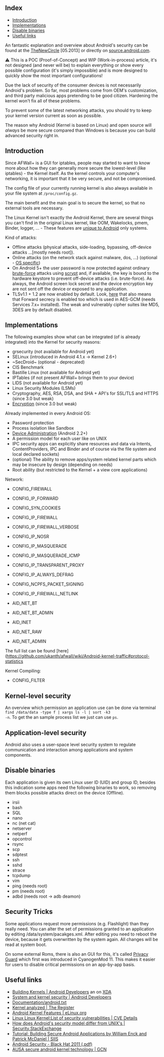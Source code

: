 Index
-----

* [Introduction](#introduction)
* [Implementations](#implementations)
* [Disable binaries](#disable-binaries)
* [Useful links](#useful-links)


An fantastic explanation and overview about Android's security can be found at the [TheNewCircle](https://thenewcircle.com/s/post/1473/Android_Security_Underpinnings.htm) [05.2013] or directly on [source.android.com](https://source.android.com/devices/tech/security/).

:warning: This is a POC (Proof-of-Concept) and WIP (Work-in-process) article, it's not designed (and never will be) to explain everything or show every possible configuration (it's simply impossible) and is more designed to quickly show the most important configurations! 

Due the lack of security of the consumer devices is not necessarily Android's problem. So far, most problems come from OEM's customization, and third party malicious apps pretending to be good citizen. Hardening the kernel won't fix all of these problems.


To prevent some of the latest networking attacks, you should try to keep your kernel version current as soon as possible.

The reason why Android (Kernel is based on Linux) and open source will _always_ be more secure compared than Windows is because you can build advanced security right in.

Introduction
------------

Since AFWall+ is a GUI for iptables, people may started to want to know more about how they can generally more secure the lowest-level (like iptables) - the Kernel itself. As the kernel controls your computer's networking, it is important that it be very secure, and not be compromised. 

The config file of your currently running kernel is also always available in your file system at <code>/proc/config.gz</code>.

The main benefit and the main goal is to secure the kernel, so that no external tools are necessary. 

The Linux Kernel isn't exactly the Android Kernel, there are several things you can't find in the original Linux kernel, like OOM, Wakelocks, pmem, Binder, logger, ... - These features are [unique to Android](http://www.linuxfoundation.org/news-media/blogs/browse/2013/03/defining-android-vs-embedded-linux) only systems.


Kind of attacks:
* Offline attacks (physical attacks, side-loading, bypassing, off-device attacks ...[mostly needs root]).
* Online attacks (on the network stack against malware, dos, ...)
(optional - [OS specific](https://source.android.com/devices/tech/security/enhancements/enhancements50.html))
* On Android 5+ the user password is now protected against ordinary [brute-force](http://en.wikipedia.org/wiki/Brute_force) attacks using [scrypt](http://en.wikipedia.org/wiki/Scrypt) and, if available, the key is bound to the hardware keystore to prevent off-device attacks (i.e. brute-force). As always, the Android screen lock secret and the device encryption key are not sent off the device or exposed to any application. 
* TLSv1.1 + 1.2 are now enabled by default. Look, [here](https://developer.android.com/reference/javax/net/ssl/SSLSocket.html) that also means that Forward secrecy is enabled too which is used in AES-GCM (needs Services 7.x+ installed). The weak and vulnerably cipher suites like MD5, 3DES are by default disabled. 

Implementations
---------------

The following examples show what can be integrated (of is already integrated) into the Kernel for security reasons:
* grsecurity (not available for Android yet)
* SELinux (introduced in Android 4.1.x -> Kernel 2.6+)
* ~SecDroid~ (optional - deprecated)
* CIS Benchmark
* Bastille Linux (not available for Android yet)
* IPTables (if not present AFWall+ brings them to your device)
* LIDS (not available for Android yet)
* Linux Security Modules (LSMs)
* Cryptography, AES, RSA, DSA, and SHA + API's for SSL/TLS and HTTPS (since 3.0 but weak) 
* [Encryption](https://source.android.com/devices/tech/security/encryption/index.html) (since 3.0 but weak)

Already implemented in every Android OS:
* Password protection
* Process isolation like Sandbox
* [Device Administration](https://developer.android.com/guide/topics/admin/device-admin.html) (Android 2.2+)
* A permission model for each user like on UNIX
* IPC security apps can explicitly share resources and data via Intents, ContentProviders, IPC and Binder and of course via the file system and local declared sockets)
* (optional) The ability to remove apps/system related kernel parts which may be insecure by design (depending on needs)
* Root ability (but restricted to the Kernel + a view core applications)



Network:
* CONFIG_FIREWALL
* CONFIG_IP_FORWARD
* CONFIG_SYN_COOKIES
* CONFIG_IP_FIREWALL
* CONFIG_IP_FIREWALL_VERBOSE
* CONFIG_IP_NOSR
* CONFIG_IP_MASQUERADE
* CONFIG_IP_MASQUERADE_ICMP
* CONFIG_IP_TRANSPARENT_PROXY
* CONFIG_IP_ALWAYS_DEFRAG
* CONFIG_NCPFS_PACKET_SIGNING
* CONFIG_IP_FIREWALL_NETLINK

* AID_NET_BT
* AID_NET_BT_ADMIN
* AID_INET 
* AID_NET_RAW 
* AID_NET_ADMIN

The full list can be found [here](https://github.com/ukanth/afwall/wiki/Android-kernel-traffic#protocol-statistics


Kernel Compiling:
* CONFIG_FILTER

Kernel-level security
------------

An overview which permission an application use can be done via terminal <code>find /data/data -type f | xargs ls -l | sort -k3 -n</code>. To get the an sample process list we just can use <code>ps</code>.


Application-level security
------------

Android also uses a user-space level security system to regulate communication and interaction among applications and system components.


Disable binaries
------------

Each application is given its own Linux user ID (UID) and group ID, besides this indication some apps need the following binaries to work, so removing them blocks possible attacks direct on the device (Offline). 

* irsii
* bash
* SQL 
* nano
* nc (net cat)
* netserver
* netperf
* opcontrol
* rsync
* scp
* sdptest
* ssh
* sshd
* strace
* tcpdump
* vim
* ping (needs root)
* pm (needs root)
* adbd  (needs root -> adb deamon)


Security Tricks
--------------

Some applications request more permissions (e.g. Flashlight) than they really need. You can alter the set of permissions granted to an application by editing /data/system/pacakges.xml.
After editing you need to reboot the device, because it gets overwritten by the system again. All changes will be read at system boot.

On some external Roms, there is also an GUI for this, it's called [Privacy Guard](https://www.julianevansblog.com/2014/06/how-to-use-android-privacy-guard-on-cyanogenmod-11.html) which first was introduced in CyanogenMod 11. This makes it easier for users to disable critical permissions on an app-by-app basis. 



Useful links
------------

* [Building Kernels | Android Developers](https://source.android.com/source/building-kernels.html) an on [XDA](http://www.xda-developers.com/compile-kernel-tutorial/)
* [System and kernel security | Android Developers](https://source.android.com/devices/tech/security/overview/kernel-security.html)
* [Documentation/android.txt](http://android.git.kernel.org/?p=kernel/common.git;a=blob_plain;f=Documentation/android.txt;hb=HEAD)
* [Kernel analyzed | The Register](http://www.theregister.co.uk/2010/11/02/android_security/)
* [Android Kernel Features | eLinux.org](http://elinux.org/Android_Kernel_Features)
* [Linux Linux Kernel:List of security vulnerabilities | CVE Details](http://www.cvedetails.com/vulnerability-list/vendor_id-33/product_id-47/cvssscoremin-7/cvssscoremax-7.99/Linux-Linux-Kernel.html) 
* [How does Android's security model differ from UNIX's | Security.StackExchange](http://security.stackexchange.com/questions/72733/how-does-androids-security-model-differ-from-unixs)
* [Tutorial: Building Secure Android Applications by William Enck and Patrick McDaniel | SIIS](http://siis.cse.psu.edu/android-tutorial.html)
* [Android Security - Black Hat 2011 (.pdf)](https://www.blackhat.com/docs/webcast/bhwebcast30_anderson.pdf)
* [AUSA secure android kernel technology | GCN](http://gcn.com/Articles/2011/10/11/AUSA-secure-andriod-kernel-technology.aspx?Page=1)